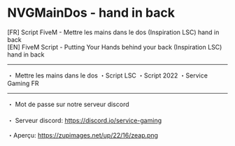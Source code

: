 # NVGMainDos - hand in back
[FR] Script FiveM - Mettre les mains dans le dos (Inspiration LSC) hand in back <br>
[EN] FiveM Script - Putting Your Hands behind your back (Inspiration LSC) hand in back

-------------------------------------------------------------

・ Mettre les mains dans le dos
・Script LSC
・Script 2022
・Service Gaming FR

-------------------------------------------------------------

・ Mot de passe sur notre serveur discord
<br>
<br>
・ Serveur discord:
https://discord.io/service-gaming

・Aperçu:
https://zupimages.net/up/22/16/zeap.png
